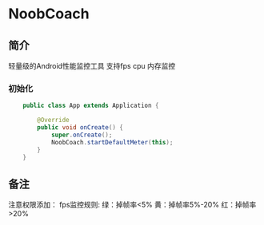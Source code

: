 # NoobCoach

## 简介
轻量级的Android性能监控工具 支持fps cpu 内存监控

### 初始化
```java
    public class App extends Application {

        @Override
        public void onCreate() {
            super.onCreate();
            NoobCoach.startDefaultMeter(this);
        }
    }
```

## 备注
   注意权限添加：<uses-permission android:name="android.permission.SYSTEM_ALERT_WINDOW"/>
   fps监控规则:
        绿：掉帧率<5%
        黄：掉帧率5%-20%
        红：掉帧率>20%